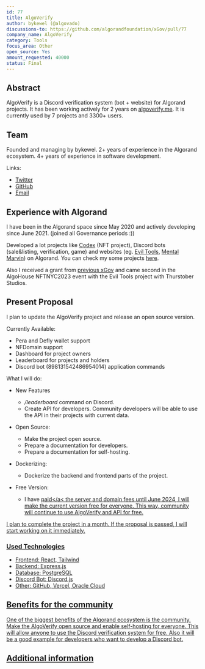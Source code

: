 ```yaml
---
id: 77
title: AlgoVerify
author: bykewel (@algovado)
discussions-to: https://github.com/algorandfoundation/xGov/pull/77
company_name: AlgoVerify
category: Tools
focus_area: Other
open_source: Yes
amount_requested: 40000
status: Final
---
```


## Abstract
AlgoVerify is a Discord verification system (bot + website) for Algorand projects. It has been working actively for 2 years on <a href="https://www.algoverify.me">algoverify.me</a>. It is currently used by 7 projects and 3300+ users.

## Team
Founded and managing by bykewel. 2+ years of experience in the Algorand ecosystem. 4+ years of experience in software development.

Links:

* <a href="https://twitter.com/cryptolews">Twitter</a>
* <a href="https://github.com/algovado">GitHub</a>
* <a href="mailto:algovado@gmail.com">Email</a>

## Experience with Algorand
I have been in the Algorand space since May 2020 and actively developing since June 2021. (joined all Governance periods :))

Developed a lot projects like <a href="https://algocodexnft.com">Codex</a> (NFT project), Discord bots (sale&listing, verification, game) and websites (eg. <a href="evil-tools.thurstober.com">Evil Tools</a>, <a href="https://mentalmarvin.art">Mental Marvin</a>) on Algorand. You can check my some projects <a href="https://github.com/algovado/Algorand-Community-Portfolio">here</a>.

Also I received a grant from <a href="https://github.com/algorandfoundation/xGov/pull/8/files">previous xGov</a> and came second in the AlgoHouse NFTNYC2023 event with the Evil Tools project with Thurstober Studios.

## Present Proposal
I plan to update the AlgoVerify project and release an open source version.

Currently Available:

* Pera and Defly wallet support
* NFDomain support
* Dashboard for project owners
* Leaderboard for projects and holders
* Discord bot (898131542486954014) application commands

What I will do:

* New Features
  * */leaderboard* command on Discord.
  * Create API for developers. Community developers will be able to use the API in their projects with current data.

* Open Source:
  * Make the project open source.
  * Prepare a documentation for developers.
  * Prepare a documentation for self-hosting.

* Dockerizing:
  * Dockerize the backend and frontend parts of the project.

* Free Version:
  * I have <a href="https://ipfs.algonode.xyz/ipfs/QmefMpt6npv2bNhC4rxqNkS6Gtop4SgmmKK39pwroAkWqL">paid</a< the server and domain fees until June 2024, I will make the current version free for everyone. This way, community will continue to use AlgoVerify and API for free.

I plan to complete the project in a month. If the proposal is passed, I will start working on it immediately.

### Used Technologies

* Frontend: React, Tailwind
* Backend: Express.js
* Database: PostgreSQL
* Discord Bot: Discord.js
* Other: GitHub, Vercel, Oracle Cloud

## Benefits for the community
One of the biggest benefits of the Algorand ecosystem is the community. Make the AlgoVerify open source and enable self-hosting for everyone. This will allow anyone to use the Discord verification system for free. Also it will be a good example for developers who want to develop a Discord bot.

## Additional information
